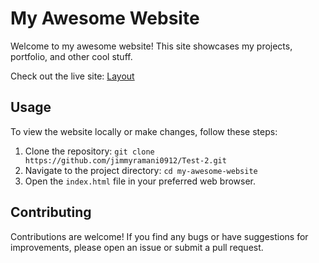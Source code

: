 # My Awesome Website

Welcome to my awesome website! This site showcases my projects, portfolio, and other cool stuff.

Check out the live site: [Layout](https://test-1-me.netlify.app/)

## Usage

To view the website locally or make changes, follow these steps:

1. Clone the repository: `git clone https://github.com/jimmyramani0912/Test-2.git`
2. Navigate to the project directory: `cd my-awesome-website`
3. Open the `index.html` file in your preferred web browser.

## Contributing

Contributions are welcome! If you find any bugs or have suggestions for improvements, please open an issue or submit a pull request.
